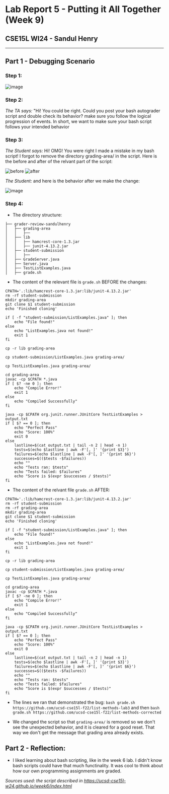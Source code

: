 # Lab Report 5 - Putting it All Together (Week 9)
## CSE15L WI24 - Sandul Henry
___
## Part 1 - Debugging Scenario

### Step 1:
![image](https://github.com/sandulhenry/cse15l-lab-reports/assets/154122103/86771d19-4471-40c9-94ef-3ce83e27ae4a)

### Step 2:
*The TA says:* "Hi! You could be right. Could you post your bash autograder script and double check its behavior? make sure you follow the logical progression of events. In short, we want to make sure your bash script follows your intended behavior

### Step 3:
*The Student says:* Hi! OMG! You were right I made a mistake in my bash script! I forgot to remove the directory grading-area/ in the script. Here is the before and after of the relvant part of the script:

![before](https://github.com/sandulhenry/cse15l-lab-reports/assets/154122103/ed49cc8e-6ba8-408b-a3c9-033305a0587f)
![after](https://github.com/sandulhenry/cse15l-lab-reports/assets/154122103/38d97f43-8ded-48b7-9836-4be250dbb903)

*The Student:* and here is the behavior after we make the change:

![image](https://github.com/sandulhenry/cse15l-lab-reports/assets/154122103/4a2cea43-5d7e-486a-aab9-a77760abf8bf)

### Step 4:

* The directory structure:
```
├── grader-review-sandulhenry
│   ├── grading-area
│   │   ├── 
│   ├── lib
│   │   ├── hamcrest-core-1.3.jar
│   │   ├── junit-4.13.2.jar
│   ├── student-submission
│   │   ├── 
│   ├── GradeServer.java
│   ├── Server.java
│   ├── TestListExamples.java
│   ├── grade.sh
```

* The content of the relevant file is `grade.sh` BEFORE the changes:

```
CPATH='.:lib/hamcrest-core-1.3.jar:lib/junit-4.13.2.jar'
rm -rf student-submission
mkdir grading-area
git clone $1 student-submission
echo 'Finished cloning'

if [ -f "student-submission/ListExamples.java" ]; then
    echo "File found!"
else
    echo "ListExamples.java not found!"
    exit 1
fi

cp -r lib grading-area

cp student-submission/ListExamples.java grading-area/

cp TestListExamples.java grading-area/

cd grading-area
javac -cp $CPATH *.java
if [ $? -ne 0 ]; then
    echo "Compile Error!"
    exit 1
else
    echo "Compiled Successfully"
fi

java -cp $CPATH org.junit.runner.JUnitCore TestListExamples > output.txt
if [ $? == 0 ]; then
    echo "Perfect Pass"
    echo "Score: 100%"
    exit 0
else
    lastline=$(cat output.txt | tail -n 2 | head -n 1)
    tests=$(echo $lastline | awk -F'[, ]' '{print $3}')
    failures=$(echo $lastline | awk -F'[, ]' '{print $6}')
    successes=$(($tests -$failures))
    echo ""
    echo "Tests ran: $tests"
    echo "Tests failed: $failures"
    echo "Score is $(expr $successes / $tests)"
fi
```

* The content of the relvant file `grade.sh` AFTER:

```
CPATH='.:lib/hamcrest-core-1.3.jar:lib/junit-4.13.2.jar'
rm -rf student-submission
rm -rf grading-area
mkdir grading-area
git clone $1 student-submission
echo 'Finished cloning'

if [ -f "student-submission/ListExamples.java" ]; then
    echo "File found!"
else
    echo "ListExamples.java not found!"
    exit 1
fi

cp -r lib grading-area

cp student-submission/ListExamples.java grading-area/

cp TestListExamples.java grading-area/

cd grading-area
javac -cp $CPATH *.java
if [ $? -ne 0 ]; then
    echo "Compile Error!"
    exit 1
else
    echo "Compiled Successfully"
fi

java -cp $CPATH org.junit.runner.JUnitCore TestListExamples > output.txt
if [ $? == 0 ]; then
    echo "Perfect Pass"
    echo "Score: 100%"
    exit 0
else
    lastline=$(cat output.txt | tail -n 2 | head -n 1)
    tests=$(echo $lastline | awk -F'[, ]' '{print $3}')
    failures=$(echo $lastline | awk -F'[, ]' '{print $6}')
    successes=$(($tests -$failures))
    echo ""
    echo "Tests ran: $tests"
    echo "Tests failed: $failures"
    echo "Score is $(expr $successes / $tests)"
fi
```

* The lines we ran that demonstrated the bug:
`bash grade.sh https://github.com/ucsd-cse15l-f22/list-methods-lab3`
and then
`bash grade.sh https://github.com/ucsd-cse15l-f22/list-methods-corrected`

* We changed the script so that `grading-area/` is removed so we don't see the unexpected behavior, and it is cleared for a good reset. That way we don't get the message that grading area already exists. 

## Part 2 - Reflection: 

* I liked learning about bash scripting, like in the week 6 lab. I didn't know bash scripts could have that much functinality. It was cool to think about how our own programming assignments are graded.


*Sources used: the script described in https://ucsd-cse15l-w24.github.io/week6/index.html*



